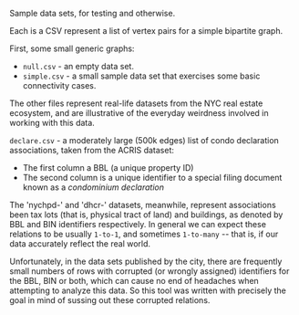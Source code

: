 Sample data sets, for testing and otherwise.

Each is a CSV represent a list of vertex pairs for a simple bipartite graph. 

First, some small generic graphs:

* `null.csv` - an empty data set.
* `simple.csv` - a small sample data set that exercises some basic connectivity cases. 

The other files represent real-life datasets from the NYC real estate ecosystem, and are illustrative of the everyday weirdness involved in working with this data.

`declare.csv` - a moderately large (500k edges) list of condo declaration associations, taken from the ACRIS dataset:

* The first column a BBL (a unique property ID) 
* The second column is a unique identifier to a special filing document known as a *condominium declaration*  

The 'nychpd-' and 'dhcr-' datasets, meanwhile, represent associations been tax lots (that is, physical tract of land) and buildings, as denoted by BBL and BIN identifiers respectively.  In general we can expect these relations to be usually `1-to-1`, and sometimes `1-to-many` -- that is, if our data accurately reflect the real world.  

Unfortunately, in the data sets published by the city, there are frequently small numbers of rows with corrupted (or wrongly assigned) identifiers for the BBL, BIN or both, which can cause no end of headaches when attempting to analyze this data.  So this tool was written with precisely the goal in mind of sussing out these corrupted relations. 

